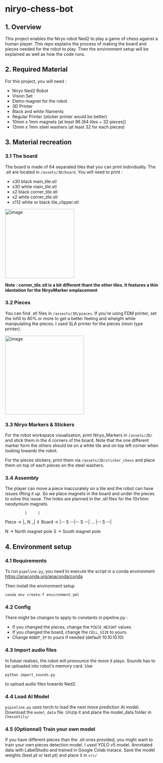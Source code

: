 # niryo-chess-bot
## 1. Overview
This project enables the Niryo robot Ned2 to play a game of chess against a human player. This repo explains the process of making the board and pieces needed for the robot to play. Then the environment setup will be explained as well as how the code runs.
## 2. Required Material
For this project, you will need :
  * Niryo Ned2 Robot
  * Vision Set
  * Eletro-magnet for the robot
  * 3D Printer
  * Black and white filaments
  * Regular Printer (sticker printer would be better)
  * 10mm x 1mm magnets (at least 96 [64 tiles + 32 pieces])
  * 13mm x 1mm steel washers (at least 32 for each pieces)

## 3. Material recreation
### 3.1 The board
The board is made of 64 separated tiles that you can print individually. The .stl are located in ```/assets/3D/board```. You will need to print :
  * x30 black main_tile.stl
  * x30 white main_tile.stl
  * x2 black corner_tile.stl
  * x2 white corner_tile.stl
  * x112 white or black tile_clipper.stl

<img width="227" alt="image" src="https://github.com/user-attachments/assets/41d1c6e1-e33b-4a82-bda6-e57a21a21c1b" />
    
**Note : corner_tile.stl is a bit different thant the other tiles. It features a thin identation for the NiryoMarker emplacement**

### 3.2 Pieces
You can find .stl files in ```/assests/3D/pieces```. If you're using FDM printer, set the infill to 80% or more to get a better feeling and wheight while manipulating the pieces. I used SLA printer for the pieces (resin type printer).

<img width="259" alt="image" src="https://github.com/user-attachments/assets/737ccf64-fa41-4180-88f9-dc05c0db5ef4" />


### 3.3 Niryo Markers & Stickers
For the robot workspace visualisation, print Niryo_Markers in ```/assets/2D/``` and stick them in the 4 corners of the board. Note that the one different marker form the others should be on a white tile and on top left corner when looking towards the robot.

For the pieces stickers, print them via ```/assets/2D/sticker_chess``` and place them on top of each pieces on the steel washers.

### 3.4 Assembly
The player can move a piece inaccurately on a tile and the robot can have issues lifting it up. So we place magnets in the board and under the pieces to solve this issue. The holes are planned in the .stl files for the 10x1mm neodymium magnets.

      
             |     |
 Piece ->    |_ N _|
                ⇕
 Board ->   |-- S --|-- S --| ... |-- S --|

N -> North magnet pole
S -> South magnet pole


## 4. Environment setup
### 4.1 Requirements 
To run ```pipeline.py```, you need to execute the script in a conda environment https://anaconda.org/anaconda/conda 

Then install the environment setup
```
conda env create-f environment.yml
``` 

### 4.2 Config
There might be changes to apply to constants in pipeline.py :
  * If you changed the pieces, change the ```PIECE_HEIGHT``` values.
  * If you changed the board, change the ```CELL_SIZE``` to yours.
  * Change ```ROBOT_IP``` to yours if needed (default 10.10.10.10)

### 4.3 Import audio files
In futuer realses, the robot will pronounce the move it plays. Sounds has to be uploaded into robot's memory card.
Use 
```
python import_sounds.py
```
to upload audio files towards Ned2.

### 4.4 Load AI Model
```pipieline.py``` uses torch to load the next move prediction AI model.
Download the ```model_data``` file. Unzip it and place the model_data folder in ```ChessUtils/```

### 4.5 (Optionnal) Train your own model
If you have different pieces than the .stl ones provided, you might want to train your own pieces detection model.
I used YOLO v5 model. Annotated data with LabelStudio and trained in Google Colab instace.
Save the model weights (best.pt or last.pt) and place it in ```src/```








